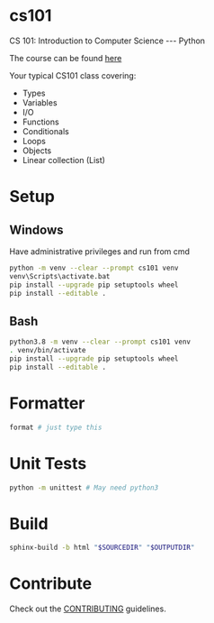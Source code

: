 # cs101

CS 101: Introduction to Computer Science --- Python

The course can be found [here](http://modsurski.com/csci161)

Your typical CS101 class covering:

- Types
- Variables
- I/O
- Functions
- Conditionals
- Loops
- Objects
- Linear collection (List)

# Setup

## Windows

Have administrative privileges and run from cmd

```sh
python -m venv --clear --prompt cs101 venv
venv\Scripts\activate.bat
pip install --upgrade pip setuptools wheel
pip install --editable .
```

## Bash

```sh
python3.8 -m venv --clear --prompt cs101 venv
. venv/bin/activate
pip install --upgrade pip setuptools wheel
pip install --editable .
```

# Formatter

```sh
format # just type this
```

# Unit Tests

```sh
python -m unittest # May need python3
```

# Build

```sh
sphinx-build -b html "$SOURCEDIR" "$OUTPUTDIR"
```

# Contribute

Check out the [CONTRIBUTING](CONTRIBUTING.md) guidelines.
